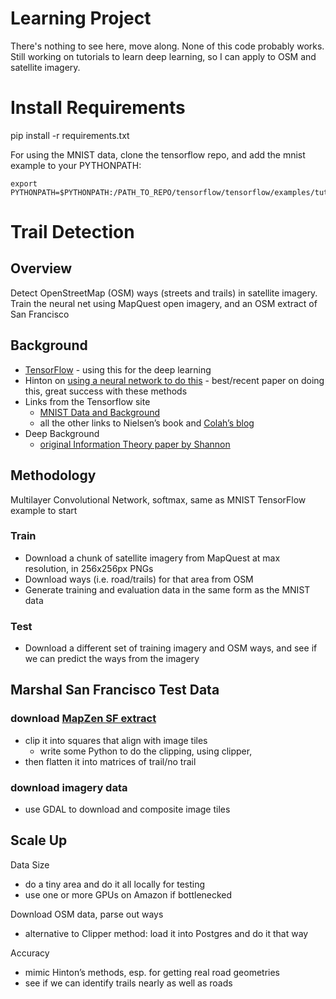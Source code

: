 # Learning Project

There's nothing to see here, move along. None of this code probably works. Still working on tutorials to learn deep learning, so I can apply to OSM and satellite imagery.

# Install Requirements

pip install -r requirements.txt 

For using the MNIST data, clone the tensorflow repo, and add the mnist example to your PYTHONPATH:

    export PYTHONPATH=$PYTHONPATH:/PATH_TO_REPO/tensorflow/tensorflow/examples/tutorials/mnist/

# Trail Detection

## Overview

Detect OpenStreetMap (OSM) ways (streets and trails) in satellite imagery. Train the neural net using MapQuest open imagery, and an OSM extract of San Francisco

## Background

* [TensorFlow](https://www.tensorflow.org/) - using this for the deep learning
* Hinton on [using a neural network to do this](http://citeseerx.ist.psu.edu/viewdoc/download?doi=10.1.1.232.1679&rep=rep1&type=pdf) - best/recent paper on doing this, great success with these methods
* Links from the Tensorflow site
    * [MNIST Data and Background](http://yann.lecun.com/exdb/mnist/)
    * all the other links to Nielsen’s book and [Colah’s blog](http://colah.github.io/posts/2015-08-Backprop/)
* Deep Background
    * [original Information Theory paper by Shannon](http://worrydream.com/refs/Shannon%20-%20A%20Mathematical%20Theory%20of%20Communication.pdf)



## Methodology

Multilayer Convolutional Network, softmax, same as MNIST TensorFlow example to start

### Train

* Download a chunk of satellite imagery from MapQuest at max resolution, in 256x256px PNGs
* Download ways (i.e. road/trails) for that area from OSM
* Generate training and evaluation data in the same form as the MNIST data

### Test 

* Download a different set of training imagery and OSM ways, and see if we can predict the ways from the imagery



## **Marshal San Francisco Test Data**

### download [MapZen SF extract](https://mapzen.com/data/metro-extracts/)

* clip it into squares that align with image tiles
    * write some Python to do the clipping, using clipper, 
* then flatten it into matrices of trail/no trail

### download imagery data

* use GDAL to download and composite image tiles

## Scale Up

Data Size

* do a tiny area and do it all locally for testing
* use one or more GPUs on Amazon if bottlenecked

Download OSM data, parse out ways

* alternative to Clipper method: load it into Postgres and do it that way

Accuracy

* mimic Hinton’s methods, esp. for getting real road geometries
* see if we can identify trails nearly as well as roads
